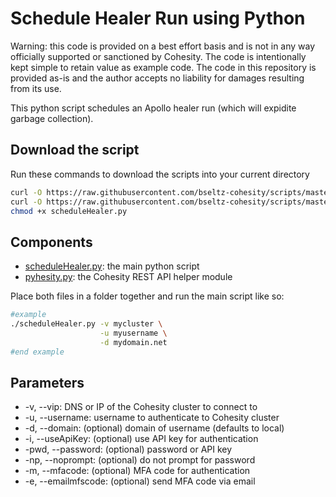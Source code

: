 # Schedule Healer Run using Python

Warning: this code is provided on a best effort basis and is not in any way officially supported or sanctioned by Cohesity. The code is intentionally kept simple to retain value as example code. The code in this repository is provided as-is and the author accepts no liability for damages resulting from its use.

This python script schedules an Apollo healer run (which will expidite garbage collection).

## Download the script

Run these commands to download the scripts into your current directory

```bash
curl -O https://raw.githubusercontent.com/bseltz-cohesity/scripts/master/python/scheduleHealer/scheduleHealer.py
curl -O https://raw.githubusercontent.com/bseltz-cohesity/scripts/master/python/pyhesity.py
chmod +x scheduleHealer.py
```

## Components

* [scheduleHealer.py](https://raw.githubusercontent.com/bseltz-cohesity/scripts/master/python/scheduleHealer/scheduleHealer.py): the main python script
* [pyhesity.py](https://raw.githubusercontent.com/bseltz-cohesity/scripts/master/python/pyhesity/pyhesity.py): the Cohesity REST API helper module

Place both files in a folder together and run the main script like so:

```bash
#example
./scheduleHealer.py -v mycluster \
                    -u myusername \
                    -d mydomain.net
#end example
```

## Parameters

* -v, --vip: DNS or IP of the Cohesity cluster to connect to
* -u, --username: username to authenticate to Cohesity cluster
* -d, --domain: (optional) domain of username (defaults to local)
* -i, --useApiKey: (optional) use API key for authentication
* -pwd, --password: (optional) password or API key
* -np, --noprompt: (optional) do not prompt for password
* -m, --mfacode: (optional) MFA code for authentication
* -e, --emailmfscode: (optional) send MFA code via email
